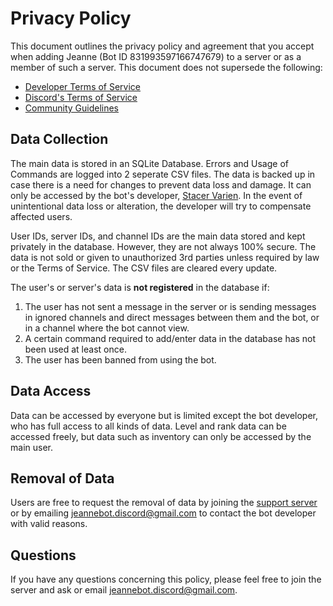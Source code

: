 # Privacy Policy

This document outlines the privacy policy and agreement that you accept when adding Jeanne (Bot ID 831993597166747679) to a server or as a member of such a server. This document does not supersede the following:

* [Developer Terms of Service](https://discordapp.com/developers/docs/legal)
* [Discord's Terms of Service](https://discord.com/terms)
* [Community Guidelines](https://discord.com/guidelines)

## Data Collection

The main data is stored in an SQLite Database. Errors and Usage of Commands are logged into 2 seperate CSV files. The data is backed up in case there is a need for changes to prevent data loss and damage. It can only be accessed by the bot's developer, [Stacer Varien](https://github.com/Stacer-Varien). In the event of unintentional data loss or alteration, the developer will try to compensate affected users.

User IDs, server IDs, and channel IDs are the main data stored and kept privately in the database. However, they are not always 100% secure. The data is not sold or given to unauthorized 3rd parties unless required by law or the Terms of Service. The CSV files are cleared every update.

The user's or server's data is **not registered** in the database if:

1. The user has not sent a message in the server or is sending messages in ignored channels and direct messages between them and the bot, or in a channel where the bot cannot view.
2. A certain command required to add/enter data in the database has not been used at least once.
3. The user has been banned from using the bot.

## Data Access

Data can be accessed by everyone but is limited except the bot developer, who has full access to all kinds of data. Level and rank data can be accessed freely, but data such as inventory can only be accessed by the main user.

## Removal of Data

Users are free to request the removal of data by joining the [support server](https://discord.gg/Vfa796yvNq) or by emailing <jeannebot.discord@gmail.com> to contact the bot developer with valid reasons.

## Questions

If you have any questions concerning this policy, please feel free to join the server and ask or email <jeannebot.discord@gmail.com>.
